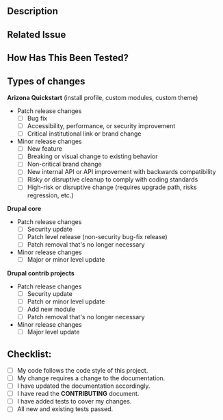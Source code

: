 <!--- Provide a general summary of your changes in the Title above -->

## Description
<!--- Describe your changes in detail (include keywords close/fix/resolve) -->

## Related Issue
<!--- This project only accepts pull requests related to open issues -->
<!--- If suggesting a new feature or change, please discuss it in an issue first -->
<!--- If fixing a bug, there should be an issue describing it with steps to reproduce -->
<!--- Please link to the issue here: -->

## How Has This Been Tested?
<!--- Please describe in detail how you tested your changes. -->
<!--- Include details of your testing environment, and the tests you ran to -->
<!--- see how your change affects other areas of the code, etc. -->

## Types of changes
<!--- What types of changes does your code introduce? Put an `x` in all the boxes that apply: -->
**Arizona Quickstart** (install profile, custom modules, custom theme)
- Patch release changes
   - [ ] Bug fix
   - [ ] Accessibility, performance, or security improvement
   - [ ] Critical institutional link or brand change
- Minor release changes
   - [ ] New feature
   - [ ] Breaking or visual change to existing behavior
   - [ ] Non-critical brand change
   - [ ] New internal API or API improvement with backwards compatibility
   - [ ] Risky or disruptive cleanup to comply with coding standards
   - [ ] High-risk or disruptive change (requires upgrade path, risks regression, etc.)

**Drupal core**
- Patch release changes
   - [ ] Security update
   - [ ] Patch level release (non-security bug-fix release)
   - [ ] Patch removal that's no longer necessary
- Minor release changes
   - [ ] Major or minor level update

**Drupal contrib projects**
- Patch release changes
   - [ ] Security update
   - [ ] Patch or minor level update
   - [ ] Add new module
   - [ ] Patch removal that's no longer necessary
- Minor release changes
   - [ ] Major level update

## Checklist:
<!--- Go over all the following points, and put an `x` in all the boxes that apply. -->
<!--- If you're unsure about any of these, don't hesitate to ask. We're here to help! -->
- [ ] My code follows the code style of this project.
- [ ] My change requires a change to the documentation.
- [ ] I have updated the documentation accordingly.
- [ ] I have read the **CONTRIBUTING** document.
- [ ] I have added tests to cover my changes.
- [ ] All new and existing tests passed.
